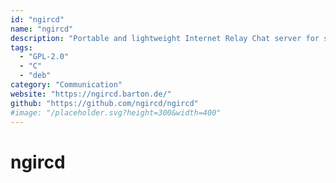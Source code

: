 ```yaml
---
id: "ngircd"
name: "ngircd"
description: "Portable and lightweight Internet Relay Chat server for small or private networks."
tags:
  - "GPL-2.0"
  - "C"
  - "deb"
category: "Communication"
website: "https://ngircd.barton.de/"
github: "https://github.com/ngircd/ngircd"
#image: "/placeholder.svg?height=300&width=400"
---
```


# ngircd
